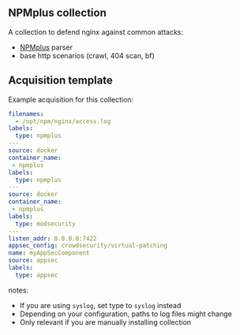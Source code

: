 ## NPMplus collection

A collection to defend nginx against common attacks:
 - [NPMplus](https://github.com/ZoeyVid/NPMplus) parser
 - base http scenarios (crawl, 404 scan, bf)

## Acquisition template

Example acquisition for this collection:

```yaml
filenames:
  - /opt/npm/nginx/access.log
labels:
  type: npmplus
---
source: docker
container_name:
 - npmplus
labels:
  type: npmplus
---
source: docker
container_name:
 - npmplus
labels:
  type: modsecurity
---
listen_addr: 0.0.0.0:7422
appsec_config: crowdsecurity/virtual-patching
name: myAppSecComponent
source: appsec
labels:
  type: appsec
```


notes:
 -  If you are using `syslog`, set type to `syslog` instead
 -  Depending on your configuration, paths to log files might change
 -  Only relevant if you are manually installing collection
